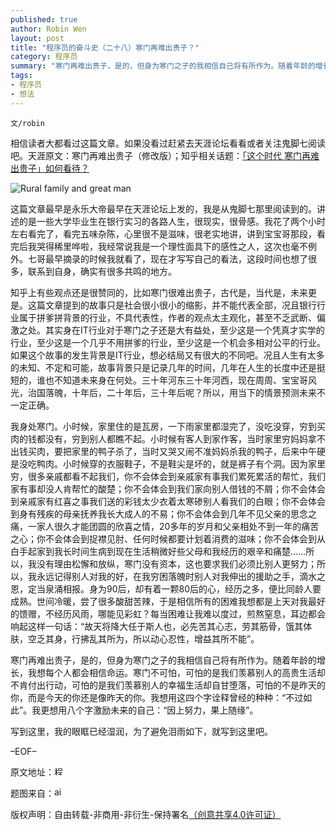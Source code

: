 ```yaml
---
published: true
author: Robin Wen
layout: post
title: "程序员的奋斗史（二十八）寒门再难出贵子？"
category: 程序员
summary: "寒门再难出贵子，是的，但身为寒门之子的我相信自己将有所作为。随着年龄的增长，我想每个人都会相信命运。寒门不可怕，可怕的是我们羡慕别人的高贵生活却不肯付出行动，可怕的是我们羡慕别人的幸福生活却自甘堕落，可怕的不是昨天的你，而是今天的你还是像昨天的你。我想用这四个字诠释曾经的种种：“不过如此”。我更想用八个字激励未来的自己：“因上努力，果上随缘”。"
tags: 
- 程序员
- 想法
---
```


`文/robin`

相信读者大都看过这篇文章。如果没看过赶紧去天涯论坛看看或者关注鬼脚七阅读吧。天涯原文：寒门再难出贵子（修改版）；知乎相关话题：<a href="http://www.zhihu.com/question/21358190" target="_blank">「这个时代 寒门再难出贵子」如何看待？</a>

![Rural family and great man](https://cdn.wenguobing.com/pZl5Bv1.jpg)

这篇文章最早是永乐大帝最早在天涯论坛上发的，我是从鬼脚七那里阅读到的。讲述的是一些大学毕业生在银行实习的各路人生，很现实，很骨感。我花了两个小时左右看完了，看完五味杂陈，心里很不是滋味，很老实地讲，讲到宝宝哥那段，看完后我哭得稀里哗啦，我经常说我是一个理性面具下的感性之人，这次也毫不例外。七哥最早摘录的时候我就看了，现在才写写自己的看法，这段时间也想了很多，联系到自身，确实有很多共鸣的地方。

知乎上有些观点还是很赞同的，比如寒门很难出贵子，古代是，当代是，未来更是。这篇文章提到的故事只是社会很小很小的缩影，并不能代表全部，况且银行行业属于拼爹拼背景的行业，不具代表性，作者的观点太主观化，甚至不乏武断、偏激之处。其实身在IT行业对于寒门之子还是大有益处，至少这是一个凭真才实学的行业，至少这是一个几乎不用拼爹的行业，至少这是一个机会多相对公平的行业。如果这个故事的发生背景是IT行业，想必结局又有很大的不同吧。况且人生有太多的未知、不定和可能，故事背景只是记录几年的时间，几年在人生的长度中还是挺短的，谁也不知道未来身在何处。三十年河东三十年河西，现在周周、宝宝哥风光，治国落魄，十年后，二十年后，三十年后呢？所以，用当下的情景预测未来不一定正确。

我身处寒门。小时候，家里住的是瓦房，一下雨家里都湿完了，没吃没穿，穷到买肉的钱都没有，穷到别人都瞧不起。小时候有客人到家作客，当时家里穷妈妈拿不出钱买肉，要把家里的鸭子杀了，当时又哭又闹不准妈妈杀我的鸭子，后来中午硬是没吃鸭肉。小时候穿的衣服鞋子，不是鞋尖是坏的，就是裤子有个洞。因为家里穷，很多亲戚都看不起我们，你不会体会到亲戚家有事我们累死累活的帮忙，我们家有事却没人肯帮忙的酸楚；你不会体会到我们家向别人借钱的不屑；你不会体会到亲戚家有红喜之事我们送的彩钱太少衣着太寒碜别人看我们的白眼；你不会体会到身有残疾的母亲抚养我长大成人的不易；你不会体会到几年不见父亲的思念之痛，一家人很久才能团圆的欣喜之情，20多年的岁月和父亲相处不到一年的痛苦之心；你不会体会到捉襟见肘、任何时候都要计划着消费的滋味；你不会体会到从白手起家到我长时间生病到现在生活稍微好些父母和我经历的艰辛和痛楚……所以，我没有理由松懈和放纵，寒门没有资本，这也要求我们必须比别人更努力；所以，我永远记得别人对我的好，在我穷困落魄时别人对我伸出的援助之手，滴水之恩，定当泉涌相报。身为90后，却有着一颗80后的心，经历之多，便比同龄人要成熟。世间冷暖，尝了很多酸甜苦辣，于是相信所有的困难我想都是上天对我最好的馈赠，不经历风雨，哪能见彩虹？每当困难让我难以度过，煎熬窒息，耳边都会响起这样一句话：“故天将降大任于斯人也，必先苦其心志，劳其筋骨，饿其体肤，空乏其身，行拂乱其所为，所以动心忍性，增益其所不能”。

寒门再难出贵子，是的，但身为寒门之子的我相信自己将有所作为。随着年龄的增长，我想每个人都会相信命运。寒门不可怕，可怕的是我们羡慕别人的高贵生活却不肯付出行动，可怕的是我们羡慕别人的幸福生活却自甘堕落，可怕的不是昨天的你，而是今天的你还是像昨天的你。我想用这四个字诠释曾经的种种：“不过如此”。我更想用八个字激励未来的自己：“因上努力，果上随缘”。

写到这里，我的眼眶已经湿润，为了避免泪雨如下，就写到这里吧。

–EOF–

原文地址：<a href="http://blog.csdn.net/justdb/article/details/10257641" target="_blank"><img src="https://cdn.wenguobing.com/BROigUO.jpg" title="程序员的奋斗史（二十八）寒门再难出贵子？" height="16px" width="16px" border="0" alt="程序员的奋斗史（二十八）寒门再难出贵子？" /></a>

题图来自：<a href="http://airsama.blogspot.jp/2014/03/blog-post_3.html" target="_blank"><img src="https://cdn.wenguobing.com/B1pMTMN.png" title="airsama" height="16px" width="16px" border="0" alt="airsama" /></a>

版权声明：自由转载-非商用-非衍生-保持署名<a href="http://creativecommons.org/licenses/by-nc-nd/4.0/deed.zh" target="_blank">（创意共享4.0许可证）</a>

